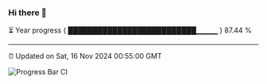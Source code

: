 ### Hi there 👋

⏳ Year progress { ██████████████████████████▁▁▁▁ } 87.44 %

---

⏰ Updated on Sat, 16 Nov 2024 00:55:00 GMT

![Progress Bar CI](https://github.com/code-lakshay/GitHub-Actions-Demo/workflows/Progress%20Bar%20CI/badge.svg)
